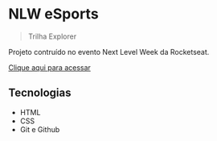 # NLW eSports

> Trilha Explorer

Projeto contruído no evento Next Level Week da Rocketseat.

[Clique aqui para acessar](https://josimar38.github.io/nlw-esports-explorer/)

## Tecnologias
- HTML
- CSS
- Git e Github

